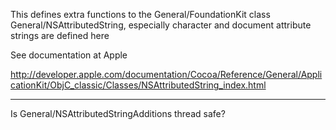 This defines extra functions to the General/FoundationKit class General/NSAttributedString, especially character and document attribute strings are defined here  

See documentation at Apple

http://developer.apple.com/documentation/Cocoa/Reference/General/ApplicationKit/ObjC_classic/Classes/NSAttributedString_index.html

----
Is General/NSAttributedStringAdditions thread safe?
